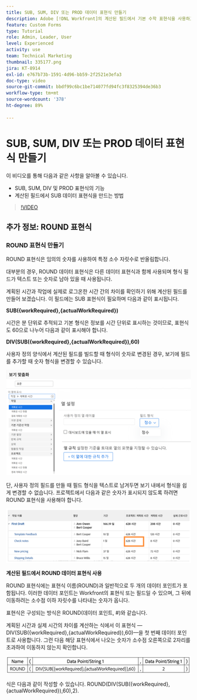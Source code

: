 ```yaml
---
title: SUB, SUM, DIV 또는 PROD 데이터 표현식 만들기
description: Adobe [!DNL Workfront]의 계산된 필드에서 기본 수학 표현식을 사용하고 만드는 방법을 알아봅니다.
feature: Custom Forms
type: Tutorial
role: Admin, Leader, User
level: Experienced
activity: use
team: Technical Marketing
thumbnail: 335177.png
jira: KT-8914
exl-id: e767b73b-1591-4d96-bb59-2f2521e3efa3
doc-type: video
source-git-commit: bbdf99c6bc1be714077fd94fc3f8325394de36b3
workflow-type: tm+mt
source-wordcount: '378'
ht-degree: 89%

---
```


# SUB, SUM, DIV 또는 PROD 데이터 표현식 만들기

이 비디오를 통해 다음과 같은 사항을 알아볼 수 있습니다.

* SUB, SUM, DIV 및 PROD 표현식의 기능
* 계산된 필드에서 SUB 데이터 표현식을 만드는 방법

>[!VIDEO](https://video.tv.adobe.com/v/335177/?quality=12&learn=on&enablevpops=1)

## 추가 정보: ROUND 표현식

### ROUND 표현식 만들기

ROUND 표현식은 임의의 숫자를 사용하여 특정 소수 자릿수로 반올림합니다.

대부분의 경우, ROUND 데이터 표현식은 다른 데이터 표현식과 함께 사용되며 형식 필드가 텍스트 또는 숫자로 남아 있을 때 사용됩니다.

계획된 시간과 작업에 실제로 로그온한 시간 간의 차이를 확인하기 위해 계산된 필드를 만들어 보겠습니다. 이 필드에는 SUB 표현식이 필요하며 다음과 같이 표시됩니다.

**SUB({workRequired},{actualWorkRequired})**

시간은 분 단위로 추적되고 기본 형식은 정보를 시간 단위로 표시하는 것이므로, 표현식도 60으로 나누어 다음과 같이 표시해야 합니다.

**DIV(SUB({workRequired},{actualWorkRequired}),60)**

사용자 정의 양식에서 계산된 필드를 빌드할 때 형식이 숫자로 변경된 경우, 보기에 필드를 추가할 때 숫자 형식을 변경할 수 있습니다.

![활용성 보고서가 포함된 워크로드 밸런서](assets/round01.png)

단, 사용자 정의 필드를 만들 때 필드 형식을 텍스트로 남겨두면 보기 내에서 형식을 쉽게 변경할 수 없습니다. 프로젝트에서 다음과 같은 숫자가 표시되지 않도록 하려면 ROUND 표현식을 사용해야 합니다.

![활용성 보고서가 포함된 워크로드 밸런서](assets/round02.png)

<b>계산된 필드에서 ROUND 데이터 표현식 사용</b>

ROUND 표현식에는 표현식 이름(ROUND)과 일반적으로 두 개의 데이터 포인트가 포함됩니다. 이러한 데이터 포인트는 Workfront의 표현식 또는 필드일 수 있으며, 그 뒤에 이동하려는 소수점 이하 자릿수를 나타내는 숫자가 옵니다.

표현식은 구성되는 방식은 ROUND(데이터 포인트, #)와 같습니다.

계획된 시간과 실제 시간의 차이를 계산하는 식에서 이 표현식 —DIV(SUB({workRequired},{actualWorkRequired}),60)—을 첫 번째 데이터 포인트로 사용합니다. 그런 다음 해당 표현식에서 나오는 숫자가 소수점 오른쪽으로 2자리를 초과하여 이동하지 않는지 확인합니다.

![활용성 보고서가 포함된 워크로드 밸런서](assets/round03.png)

식은 다음과 같이 작성할 수 있습니다. ROUND(DIV(SUB({workRequired},{actualWorkRequired}),60),2).
